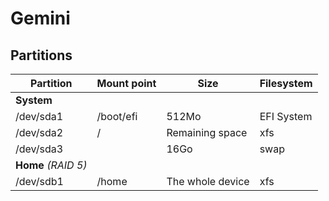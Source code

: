 # Gemini

## Partitions

Partition           | Mount point | Size             | Filesystem
------------------- | ----------- | ---------------- | ----------------
**System**          |             |                  |
/dev/sda1           | /boot/efi   | 512Mo            | EFI System
/dev/sda2           | /           | Remaining space  | xfs
/dev/sda3           |             | 16Go             | swap
**Home** *(RAID 5)* |             |                  |
/dev/sdb1           | /home       | The whole device | xfs
